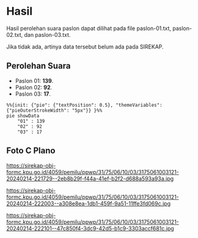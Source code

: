 # Hasil

Hasil perolehan suara paslon dapat dilihat pada file paslon-01.txt, paslon-02.txt, dan paslon-03.txt.

Jika tidak ada, artinya data tersebut belum ada pada SIREKAP.

## Perolehan Suara

 * Paslon 01: **139**.
 * Paslon 02: **92**.
 * Paslon 03: **17**.

```mermaid
%%{init: {"pie": {"textPosition": 0.5}, "themeVariables": {"pieOuterStrokeWidth": "5px"}} }%%
pie showData
    "01" : 139
    "02" : 92
    "03" : 17
```
## Foto C Plano

https://sirekap-obj-formc.kpu.go.id/4059/pemilu/ppwp/31/75/06/10/03/3175061003121-20240214-221729--2eb8b29f-f44a-41ef-b2f2-d688a593a93a.jpg

https://sirekap-obj-formc.kpu.go.id/4059/pemilu/ppwp/31/75/06/10/03/3175061003121-20240214-222003--a308e8ea-1db1-459f-9a51-11ffe3fd069c.jpg

https://sirekap-obj-formc.kpu.go.id/4059/pemilu/ppwp/31/75/06/10/03/3175061003121-20240214-222101--47c850f4-3dc9-42d5-b1c9-3303accf681c.jpg
